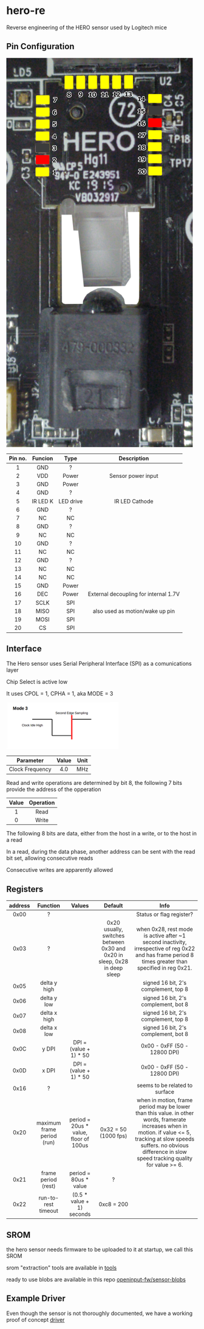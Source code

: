 # hero-re

Reverse engineering of the HERO sensor used by Logitech mice

## Pin Configuration

![g305-hero](assets/g305-hero.png)

Pin no. | Funcion | Type | Description
:---: | :---: | :---: | :---:
1 | GND | ? |
2 | VDD | Power | Sensor power input
3 | GND | Power |
4 | GND | ? |
5 | IR LED K | LED drive | IR LED Cathode
6 | GND | ? |
7 | NC | NC |
8 | GND | ? |
9 | NC | NC |
10 | GND | ? |
11 | NC | NC |
12 | GND | ? |
13 | NC | NC |
14 | NC | NC |
15 | GND | Power |
16 | DEC | Power | External decoupling for internal 1.7V
17 | SCLK | SPI |
18 | MISO | SPI | also used as motion/wake up pin
19 | MOSI | SPI |
20 | CS | SPI |

## Interface

The Hero sensor uses Serial Peripheral Interface (SPI) as a comunications layer

Chip Select is active low

It uses CPOL = 1, CPHA =  1, aka MODE = 3

![spi_mode_3](assets/spi_mode_3.png)

Parameter | Value | Unit
:---: | :---: | :---:
Clock Frequency | 4.0 | MHz

Read and write operations are determined by bit 8, the following 7 bits provide the address of the opperation

 Value | Operation
:---: | :---:
1 | Read
0 | Write

The following 8 bits are data, either from the host in a write, or to the host in a read

In a read, during the data phase, another address can be sent with the read bit set, allowing consecutive reads

Consecutive writes are apparently allowed

## Registers

address | Function | Values | Default | Info
:---: | :---: | :---: | :---: | :---:
0x00 | ? |  |   | Status or flag register?
0x03 | ? |  | 0x20 usually, switches between 0x30 and 0x20 in sleep, 0x28 in deep sleep | when 0x28, rest mode is active after ~1 second inactivity, irrespective of reg 0x22 and has frame period 8 times greater than specified in reg 0x21.
0x05 | delta y high |  |  | signed 16 bit, 2's complement, top 8
0x06 | delta y low |  |  | signed 16 bit, 2's complement, bot 8
0x07 | delta x high |  |  | signed 16 bit, 2's complement, top 8
0x08 | delta x low |  |  | signed 16 bit, 2's complement, bot 8
0x0C | y DPI | DPI = (value + 1) * 50 |  | 0x00 - 0xFF (50 - 12800 DPI)
0x0D | x DPI | DPI = (value + 1) * 50 |  | 0x00 - 0xFF (50 - 12800 DPI)
0x16 | ? |  |  | seems to be related to surface
0x20 | maximum frame period (run) | period = 20us * value, floor of 100us | 0x32 = 50 (1000 fps) | when in motion, frame period may be lower than this value. in other words, framerate increases when in motion. if value <= 5, tracking at slow speeds suffers. no obvious difference in slow speed tracking quality for value >= 6.
0x21 | frame period (rest) | period = 80us * value | ? |
0x22 | run-to-rest timeout | (0.5 * value + 1) seconds | 0xc8 = 200 |


## SROM

the hero sensor needs firmware to be uploaded to it at startup, we call this SROM

srom "extraction" tools are available in [tools](tools/)

ready to use blobs are available in this repo [openinput-fw/sensor-blobs](https://github.com/openinput-fw/sensor-blobs)

## Example Driver

Even though the sensor is not thoroughly documented, we have a working proof of concept [driver](https://github.com/qsxcv/q305/blob/main/hero.h)
